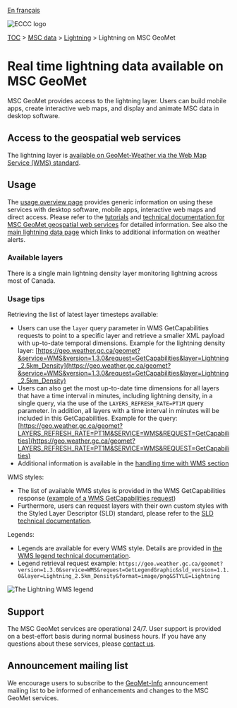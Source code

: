 [En français](readme_lightning-geomet_fr.md)

![ECCC logo](../../img_eccc-logo.png)

[TOC](../../readme_en.md) > [MSC data](../readme_en.md) > [Lightning](readme_lightning_en.md) > Lightning on MSC GeoMet

# Real time lightning data available on MSC GeoMet

MSC GeoMet provides access to the lightning layer. Users can build mobile apps, create interactive web maps, and display and animate MSC data in desktop software.

## Access to the geospatial web services

The lightning layer is [available on GeoMet-Weather via the Web Map Service (WMS) standard](../../msc-geomet/wms_en.md).

## Usage

The [usage overview page](../../usage/readme_en.md) provides generic information on using these services with desktop software, mobile apps, interactive web maps and direct access. Please refer to the [tutorials](../../usage/tutorials_en.md) and [technical documentation for MSC GeoMet geospatial web services](../../msc-geomet/readme_en.md#available-ogc-standards) for detailed information. See also the [main lightning data page](readme_lightning_en.md) which links to additional information on weather alerts.

### Available layers

There is a single main lightning density layer monitoring lightning across most of Canada.

### Usage tips

Retrieving the list of latest layer timesteps available:

* Users can use the `layer` query parameter in WMS GetCapabilities requests to point to a specific layer and retrieve a smaller XML payload with up-to-date temporal dimensions. Example for the lightning density layer: [https://geo.weather.gc.ca/geomet?&service=WMS&version=1.3.0&request=GetCapabilities&layer=Lightning_2.5km_Density](https://geo.weather.gc.ca/geomet?&service=WMS&version=1.3.0&request=GetCapabilities&layer=Lightning_2.5km_Density)
* Users can also get the most up-to-date time dimensions for all layers that have a time interval in minutes, including lightning density, in a single query, via the use of the `LAYERS_REFRESH_RATE=PT1M` query parameter. In addition, all layers with a time interval in minutes will be included in this GetCapabilities. Example for the query: [https://geo.weather.gc.ca/geomet?LAYERS_REFRESH_RATE=PT1M&SERVICE=WMS&REQUEST=GetCapabilities](https://geo.weather.gc.ca/geomet?LAYERS_REFRESH_RATE=PT1M&SERVICE=WMS&REQUEST=GetCapabilities)
* Additional information is available in the [handling time with WMS section](../../../msc-geomet/wms_en#handling-time)

WMS styles:

* The list of available WMS styles is provided in the WMS GetCapabilities response ([example of a WMS GetCapabilities request](https://geo.weather.gc.ca/geomet?service=WMS&version=1.3.0&request=GetCapabilities&layer=Lightning_2.5km_Density))
* Furthermore, users can request layers with their own custom styles with the Styled Layer Descriptor (SLD) standard, please refer to the [SLD technical documentation](../../../msc-geomet/wms_en#handling-styles).

Legends:

* Legends are available for every WMS style. Details are provided in [the WMS legend technical documentation](../../../msc-geomet/wms_en#wms-getlegendgraphic).
* Legend retrieval request example: `https://geo.weather.gc.ca/geomet?version=1.3.0&service=WMS&request=GetLegendGraphic&sld_version=1.1.0&layer=Lightning_2.5km_Density&format=image/png&STYLE=Lightning`

![The Lightning WMS legend](https://geo.weather.gc.ca/geomet?version=1.3.0&service=WMS&request=GetLegendGraphic&sld_version=1.1.0&layer=Lightning_2.5km_Density&format=image/png&STYLE=Lightning)

## Support

The MSC GeoMet services are operational 24/7. User support is provided on a best-effort basis during normal business hours. If you have any questions about these services, please [contact us](https://weather.gc.ca/mainmenu/contact_us_e.html).

## Announcement mailing list

We encourage users to subscribe to the [GeoMet-Info](https://comm.collab.science.gc.ca/mailman3/postorius/lists/geomet-info/) announcement mailing list to be informed of enhancements and changes to the MSC GeoMet services.



<link rel="stylesheet" href="https://cdn.jsdelivr.net/npm/ol@v7.3.0/ol.css" type="text/css"/>
<script src="https://cdn.polyfill.io/v2/polyfill.min.js?features=requestAnimationFrame,Element.prototype.classList,URL"></script>
<script src="https://cdn.jsdelivr.net/npm/ol@v7.3.0/dist/ol.js"></script>
<script src="https://cdnjs.cloudflare.com/ajax/libs/FileSaver.js/1.3.3/FileSaver.min.js"></script>
